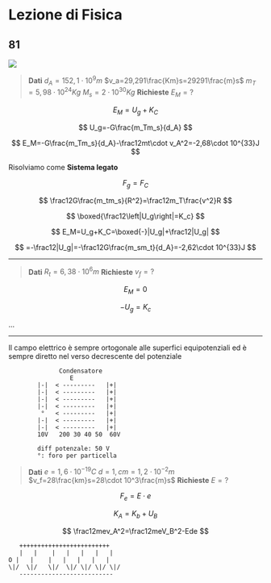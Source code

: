 # Lezione di Fisica


## 81
![](https://i.imgur.com/4dgxgMi.jpg)
> **Dati**
> $d_A=152,1\cdot 10^9m$
$v_a=29,291\frac{Km}s=29291\frac{m}s$
$m_T=5,98\cdot 10^{24}Kg$
$M_s=2\cdot 10^{30}Kg$
**Richieste**
$E_M=?$

$$
E_M=U_g+K_C
$$

$$
U_g=-G\frac{m_Tm_s}{d_A}
$$


$$
E_M=-G\frac{m_Tm_s}{d_A}-\frac12mt\cdot v_A^2=-2,68\cdot 10^{33}J
$$


Risolviamo come **Sistema legato**


$$
F_g=F_C
$$

$$
\frac12G\frac{m_tm_s}{R^2}=\frac12m_T\frac{v^2}R
$$

$$
\boxed{\frac12\left|U_g\right|=K_c}
$$

$$
E_M=U_g+K_C=\boxed{-}|U_g|+\frac12|U_g|
$$

$$
=-\frac12|U_g|=-\frac12G\frac{m_sm_t}{d_A}=-2,62\cdot 10^{33}J
$$


---
> **Dati**
> $R_t=6,38\cdot 10^6m$
> **Richieste**
> $v_f=?$


$$
E_M=0
$$

$$
-U_g=K_c
$$

...



---

Il campo elettrico è sempre ortogonale alle superfici equipotenziali ed è sempre diretto nel verso decrescente del potenziale



                  Condensatore
                     E
            |-|  < ---------   |+|
            |-|  < ---------   |+|
            |-|  < ---------   |+|
            |-|  < ---------   |+|
             °   < ---------   |+|
            |-|  < ---------   |+|
			|-|  < ---------   |+|
			10V   200 30 40 50  60V
			
			diff potenzale: 50 V
			°: foro per particella



> **Dati**
$e=1,6\cdot 10^{-19}C$
$d=1,cm=1,2\cdot10^{-2}m$
$v_f=28\frac{km}s=28\cdot 10^3\frac{m}s$
**Richieste**
$E=?$


$$
F_e=E\cdot e
$$



$$
K_A=K_b+U_B
$$

$$
\frac12mev_A^2=\frac12meV_B^2-Ede
$$


       +++++++++++++++++++++++++
       |   |    |   |   |   |   |
    O |   |    |   |   |   |   |
    \|/  \|/   \|/  \|/ \|/ \|/ \|/
       --------------------------
<!--stackedit_data:
eyJoaXN0b3J5IjpbMTI1ODM4MTIyNSwxMzU5MTAzODM0LC03MD
Y3ODE3NzQsLTE1MDExMTA2NTAsMTQ0ODIwNDg1NywtMzU2MzU4
OTIyLDEzNDY5Mjg0MTddfQ==
-->